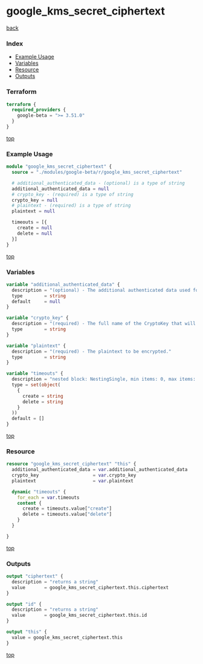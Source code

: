 # google_kms_secret_ciphertext

[back](../google-beta.md)

### Index

- [Example Usage](#example-usage)
- [Variables](#variables)
- [Resource](#resource)
- [Outputs](#outputs)

### Terraform

```terraform
terraform {
  required_providers {
    google-beta = ">= 3.51.0"
  }
}
```

[top](#index)

### Example Usage

```terraform
module "google_kms_secret_ciphertext" {
  source = "./modules/google-beta/r/google_kms_secret_ciphertext"

  # additional_authenticated_data - (optional) is a type of string
  additional_authenticated_data = null
  # crypto_key - (required) is a type of string
  crypto_key = null
  # plaintext - (required) is a type of string
  plaintext = null

  timeouts = [{
    create = null
    delete = null
  }]
}
```

[top](#index)

### Variables

```terraform
variable "additional_authenticated_data" {
  description = "(optional) - The additional authenticated data used for integrity checks during encryption and decryption."
  type        = string
  default     = null
}

variable "crypto_key" {
  description = "(required) - The full name of the CryptoKey that will be used to encrypt the provided plaintext.\nFormat: ''projects/{{project}}/locations/{{location}}/keyRings/{{keyRing}}/cryptoKeys/{{cryptoKey}}''"
  type        = string
}

variable "plaintext" {
  description = "(required) - The plaintext to be encrypted."
  type        = string
}

variable "timeouts" {
  description = "nested block: NestingSingle, min items: 0, max items: 0"
  type = set(object(
    {
      create = string
      delete = string
    }
  ))
  default = []
}
```

[top](#index)

### Resource

```terraform
resource "google_kms_secret_ciphertext" "this" {
  additional_authenticated_data = var.additional_authenticated_data
  crypto_key                    = var.crypto_key
  plaintext                     = var.plaintext

  dynamic "timeouts" {
    for_each = var.timeouts
    content {
      create = timeouts.value["create"]
      delete = timeouts.value["delete"]
    }
  }

}
```

[top](#index)

### Outputs

```terraform
output "ciphertext" {
  description = "returns a string"
  value       = google_kms_secret_ciphertext.this.ciphertext
}

output "id" {
  description = "returns a string"
  value       = google_kms_secret_ciphertext.this.id
}

output "this" {
  value = google_kms_secret_ciphertext.this
}
```

[top](#index)